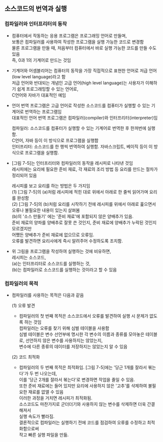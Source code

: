 

## 소스코드의 번역과 실행

### 컴파일러와 인터프리터의 동작

- 컴퓨터에서 작동하는 응용 프로그램은 프로그래밍 언어로 만들며,  
  보통은 컴파일러를 사용하여 작성한 프로그램을 실행 가능한 코드로 변경함  
  물론 프로그램을 만들 때, 처음부터 컴퓨터에서 바로 실행 가능한 코드를 만들 수도 있음  
  즉, 0과 1의 기계어로 만드는 것임  
  
- 기계어와 어셈블리어는 컴퓨터의 동작을 가장 직접적으로 표현한 언어로 저급 언어(low level language)라고 함  
  저급 언어와 반대되는 개념인 고급 언어(high level language)는 사용자가 이해하기 쉽게 프로그래밍할 수 있는 언어로,  
  C언어와 자바가 대표적인 예임  
  
- 언어 번역 프로그램은 고급 언어로 작성한 소스코드를 컴퓨터가 실행할 수 있는 기계어로 번역하는 프로그램임  
  대표적인 언어 번역 프로그램은 컴파일러(compiler)와 인터프리터(interpreter)임  
  
  컴파일러: 소스코드를 컴퓨터가 실행할 수 있는 기계어로 번역한 후 한꺼번에 실행함.  
            C언어, 자바 등이 이 방식으로 프로그램을 실행함  
  인터프리터: 소스코드를 한 행씩 번역하여 실행함.  자바스크립트, 베이직 등이 이 방식으로 프로그램을 실행함.  
  

- [그림 7-5]는 인터프리터와 컴파일러의 동작을 레시피로 나타낸 것임  
  레시피에는 요리에 필요한 준비 재료, 각 재료의 조리 방법 등 요리를 만드는 절차가 정리되어 있음  
  
  레시피를 보고 요리를 하는 방법은 두 가지임  
  (1) [그림 7-5]의 (a)처럼 레시피에 적힌 대로 위에서 아래로 한 줄씩 읽어가며 요리를 완성함   
  (2) [그림 7-5]의 (b)처럼 요리를 시작하기 전에 레시피를 위에서 아래로 훑으면서 오류나 불필요한 내용이 있는지 살펴봄  
      (b)의 '소스 만들기' 에는 '준비 재료'에 포함되지 않은 양배추가 있음.  
      준비 재료의 양파를 양배추로 잘못 쓴 것인지, 준비 재료에 양배추가 누락된 것인지 모르겠지만  
      어쨌든 양배추가 준비 재료에 없으므로 오류임.  
      오류를 발견하면 요리사에게 즉시 알려주어 수정하도록 조치함.  
      
 - 위 그림을 프로그램을 작성하여 실행하는 것에 비유하면,  
   레시피는 소스코드,   
   (a)는 인터프리터로 소스코드를 실행하는 것,     
   (b)는 컴파일러로 소스코드를 실행하는 것이라고 할 수 있음     
   
   
   
### 컴파일러의 목적

- 컴파일러를 사용하는 목적은 다음과 같음 
  
  (1) 오류 발견
  - 컴파일러의 첫 번째 목적은 소스코드에서 오류를 발견하여 실행 시 문제가 없도록 하는 것임  
    컴파일러는 오류를 찾기 위해 심벌 테이블을 사용함  
    심벌 테이블은 변수 선언부에 명시한 각 변수의 이름과 종류를 모아놓은 테이블로, 
    선언하지 않은 변수를 사용하지는 않았는지,  
    변수에 다른 종류의 데이터를 저장하지는 않았는지 알 수 있음  
    
  (2) 코드 최적화
  - 컴파일러의 두 번째 목적은 최적화임. [그림 7-5]에는 '당근 1개를 잘라서 볶는다'가 두 번 나오는데,  
    이를 '당근 2개를 잘라서 볶는다'로 변경하면 작업을 줄일 수 있음.  
    또한 준비 재료에는 들어 있지만 요리에 사용하지 않은 '고추'를 삭제하여 불필요한 재료를 없앨 수 있음  
    이러한 과정을 거치면 레시피가 최적화됨.  
    소스코드도 마찬가지로 군더더기와 사용하지 않는 변수를 삭제하면 더욱 간결해져서  
    실행 속도가 빨라짐.  
    결론적으로 컴파일러는 실행하기 전에 코드를 점검하여 오류를 수정하고 최적화함으로써  
    작고 빠른 실행 파일을 만듦.  
    
   
   
   
      
  
  

